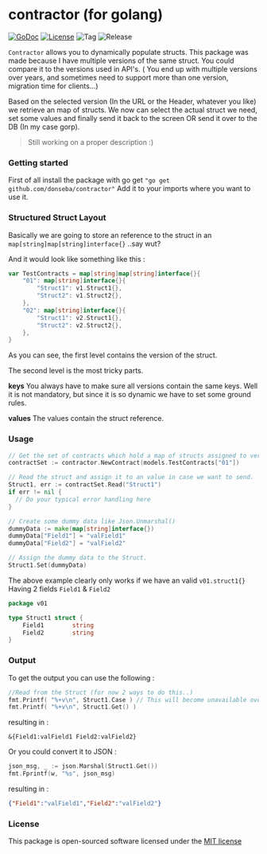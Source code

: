contractor (for golang)
==========
[![GoDoc](https://godoc.org/github.com/donseba/contractor?status.svg)](https://godoc.org/github.com/donseba/contractor)
[![License](https://poser.pugx.org/leaphly/cart-bundle/license.svg)](https://raw.githubusercontent.com/donseba/contractor/master/LICENSE)
![Tag](http://img.shields.io/github/tag/donseba/contractor.svg)
![Release](http://img.shields.io/github/release/donseba/contractor.svg)

`Contractor` allows you to dynamically populate structs. This package was made because I have multiple versions of the same struct. You could compare it to the versions used in API's. ( You end up with multiple versions over years, and sometimes need to support more than one version, migration time for clients...)

Based on the selected version (In the URL or the Header, whatever you like) we retrieve an map of structs. We now can select the actual struct we need, set some values and finally send it back to the screen OR send it over to the DB (In my case gorp). 

> Still working on a proper description :) 


### Getting started
First of all install the package with go get  `"go get github.com/donseba/contractor"`
Add it to your imports where you want to use it. 

### Structured Struct Layout 
Basically we are going to store an reference to the struct in an `map[string]map[string]interface{}` ..say wut?

And it would look like something like this : 
```go
var TestContracts = map[string]map[string]interface{}{
	"01": map[string]interface{}{
		"Struct1": v1.Struct1{},
		"Struct2": v1.Struct2{},
	},
	"02": map[string]interface{}{
		"Struct1": v2.Struct1{},
		"Struct2": v2.Struct2{},
	},
}
```
As you can see, the first level contains the version of the struct. 

The second level is the most tricky parts. 

**keys** You always have to make sure all versions contain the same keys. Well it is not mandatory, but since it is so dynamic we have to set some ground rules.

**values** The values contain the struct reference.

### Usage
```go
// Get the set of contracts which hold a map of structs assigned to version 01
contractSet := contractor.NewContract(models.TestContracts["01"])
```

```go
// Read the struct and assign it to an value in case we want to send.
Struct1, err := contractSet.Read("Struct1")
if err != nil {
  // Do your typical error handling here
}

// Create some dummy data like Json.Unmarshal()  
dummyData := make(map[string]interface{})
dummyData["Field1"] = "valField1"
dummyData["Field2"] = "valField2"

// Assign the dummy data to the Struct.
Struct1.Set(dummyData)
```

The above example clearly only works if we have an valid `v01.struct1{}` Having 2 fields `Field1` & `Field2`
```go
package v01

type Struct1 struct {
	Field1        string
	Field2        string
}
```

### Output
To get the output you can use the following : 
```go
//Read from the Struct (for now 2 ways to do this..)
fmt.Printf( "%+v\n", Struct1.Case ) // This will become unavailable over time.
fmt.Printf( "%+v\n", Struct1.Get() )
```
resulting in :
```console 
&{Field1:valField1 Field2:valField2}
```


Or you could convert it to JSON : 
```go
json_msg, _ := json.Marshal(Struct1.Get())
fmt.Fprintf(w, "%s", json_msg)
```
resulting in :
```json
{"Field1":"valField1","Field2":"valField2"}
```

### License

This package is open-sourced software licensed under the [MIT license](http://opensource.org/licenses/MIT)

